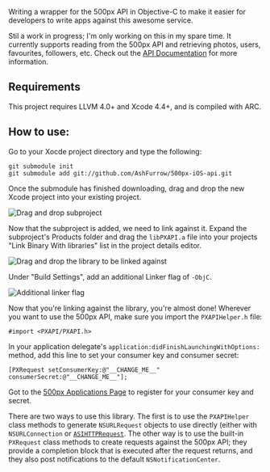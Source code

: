 Writing a wrapper for the 500px API in Objective-C to make it easier for developers to write apps against this awesome service.

Stil a work in progress; I'm only working on this in my spare time. It currently supports reading from the 500px API and retrieving photos, users, favourites, followers, etc. Check out the [API Documentation](https://github.com/500px/api-documentation) for more information.

## Requirements

This project requires LLVM 4.0+ and Xcode 4.4+, and is compiled with ARC. 

## How to use:

Go to your Xocde project directory and type the following:

    git submodule init
    git submodule add git://github.com/AshFurrow/500px-iOS-api.git

Once the submodule has finished downloading, drag and drop the new Xcode project into your existing project.

![Drag and drop subproject](http://static.ashfurrow.com.s3.amazonaws.com/github/subproject.png)

Now that the subproject is added, we need to link against it. Expand the subproject's Products folder and drag the `libPXAPI.a` file into your projects "Link Binary With libraries" list in the project details editor.

![Drag and drop the library to be linked against](http://static.ashfurrow.com.s3.amazonaws.com/github/linking.png)

Under "Build Settings", add an additional Linker flag of `-ObjC`.

![Additional linker flag](http://static.ashfurrow.com.s3.amazonaws.com/github/linkerflag.png)

Now that you're linking against the library, you're almost done! Wherever you want to use the 500px API, make sure you import the `PXAPIHelper.h` file:

    #import <PXAPI/PXAPI.h>

In your application delegate's `application:didFinishLaunchingWithOptions:` method, add this line to set your consumer key and consumer secret:

    [PXRequest setConsumerKey:@"__CHANGE_ME__" consumerSecret:@"__CHANGE_ME__"];

Got to the [500px Applications Page](http://500px.com/settings/applications?from=developers) to register for your consumer key and secret.

There are two ways to use this library. The first is to use the `PXAPIHelper` class methods to generate `NSURLRequest` objects to use directly (either with `NSURLConnection` or [`ASIHTTPRequest`](https://github.com/pokeb/asi-http-request/tree). The other way is to use the built-in `PXRequest` class methods to create requests against the 500px API; they provide a completion block that is executed after the request returns, and they also post notifications to the default `NSNotificationCenter`.
